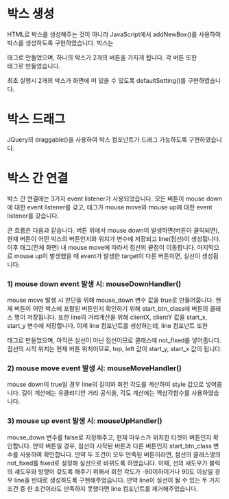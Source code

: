 # 박스 생성
HTML로 박스를 생성해주는 것이 아니라 JavaScript에서 addNewBox()를 사용하여 박스를 생성하도록 구현하였습니다. 박스는 <div> 태그로 만들었으며, 하나의 박스가 2개의 버튼을 가지게 됩니다. 각 버튼 또한 <div> 태그로 만들었습니다.

최초 실행시 2개의 박스가 화면에 떠 있을 수 있도록 defaultSetting()를 구현하였습니다.

# 박스 드래그
JQuery의 draggable()을 사용하여 박스 컴포넌트가 드래그 가능하도록 구현하였습니다.

# 박스 간 연결
박스 간 연결에는 3가지 event listener가 사용되었습니다. 모든 버튼이 mouse down에 대한 event listener를 갖고, <body> 태그가 mouse move와 mouse up에 대한 event listener를 갖습니다.

큰 흐름은 다음과 같습니다. 버튼 위에서 mouse down이 발생하면(버튼이 클릭되면), 현재 버튼이 어떤 박스의 버튼인지와 위치가 변수에 저장되고 line(점선)이 생성됩니다. 이후 <body> 태그(전체 화면) 내 mouse move에 따라서 점선의 끝점이 이동합니다. 마지막으로 mouse up이 발생했을 때 event가 발생한 target이 다른 버튼이면, 실선이 생성됩니다.

### 1) mouse down event 발생 시: mouseDownHandler()
mouse move 발생 시 판단을 위해 mouse_down 변수 값을 true로 만들어줍니다.
현재 버튼이 어떤 박스에 포함된 버튼인지 확인하기 위해 start_btn_class에 버튼의 클래스 명이 저장됩니다. 또한 line의 거리계산을 위해 clientX, clientY 값을 start_x, start_y 변수에 저장합니다.
이제 line 컴포넌트를 생성하는데, line 컴포넌트 또한 <div> 태그로 만들었으며, 아직은 실선이 아닌 점선이므로 클래스에 not_fixed를 넣어줍니다. 점선의 시작 위치는 현재 버튼 위치이므로, top, left 값이 start_y, start_x 값이 됩니다.

### 2) mouse move event 발생 시: mouseMoveHandler()
mouse down이 true일 경우 line의 길이와 회전 각도를 계산하여 style 값으로 넣어줍니다. 길이 계산에는 유클리디안 거리 공식을, 각도 계산에는 역삼각함수를 사용하였습니다.

### 3) mouse up event 발생 시: mouseUpHandler()
mouse_down 변수를 false로 지정해주고, 현재 마우스가 위치한 타겟이 버튼인지 확인합니다. 만약 버튼일 경우, 점선이 시작된 버튼과 다른 버튼인지 start_btn_class 변수를 사용하여 확인합니다. 만약 두 조건이 모두 만족된 버튼이라면, 점선의 클래스명의 not_fixed를 fixed로 설정해 실선으로 바뀌도록 하였습니다. 이때, 선의 섀도우가 블럭의 섀도우와 방향이 갖도록 해주기 위해서 회전 각도가 -90이하이거나 90도 이상일 경우 line을 반대로 생성하도록 구현해주었습니다.
만약 line이 실선이 될 수 있는 두 가지 조건 중 한 조건이라도 만족하지 못했다면 line 컴포넌트를 제거해주었습니다.
